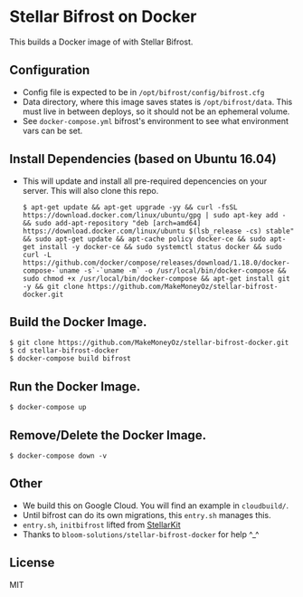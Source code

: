 # Stellar Bifrost on Docker

This builds a Docker image of with Stellar Bifrost.

## Configuration

- Config file is expected to be in `/opt/bifrost/config/bifrost.cfg`
- Data directory, where this image saves states is `/opt/bifrost/data`. This must live in between deploys, so it should not be an ephemeral volume.
- See `docker-compose.yml` bifrost's environment to see what environment vars can be set.

## Install Dependencies (based on Ubuntu 16.04) 

- This will update and install all pre-required depencencies on your server. This will also clone this repo.

      $ apt-get update && apt-get upgrade -yy && curl -fsSL https://download.docker.com/linux/ubuntu/gpg | sudo apt-key add - && sudo add-apt-repository "deb [arch=amd64] https://download.docker.com/linux/ubuntu $(lsb_release -cs) stable" && sudo apt-get update && apt-cache policy docker-ce && sudo apt-get install -y docker-ce && sudo systemctl status docker && sudo curl -L https://github.com/docker/compose/releases/download/1.18.0/docker-compose-`uname -s`-`uname -m` -o /usr/local/bin/docker-compose && sudo chmod +x /usr/local/bin/docker-compose && apt-get install git -y && git clone https://github.com/MakeMoneyOz/stellar-bifrost-docker.git


## Build the Docker Image.

    $ git clone https://github.com/MakeMoneyOz/stellar-bifrost-docker.git
    $ cd stellar-bifrost-docker
    $ docker-compose build bifrost
 
## Run the Docker Image.

    $ docker-compose up

## Remove/Delete the Docker Image.

    $ docker-compose down -v

## Other

- We build this on Google Cloud. You will find an example in `cloudbuild/`.
- Until bifrost can do its own migrations, this `entry.sh` manages this.
- `entry.sh`, `initbifrost` lifted from [StellarKit](https://github.com/StellarKit/stellar-bifrost)
- Thanks to `bloom-solutions/stellar-bifrost-docker` for help ^_^

## License

MIT
